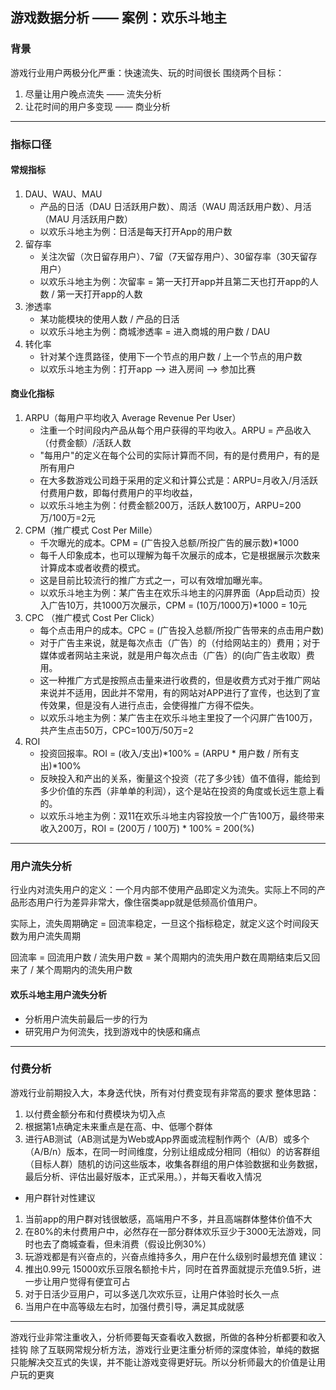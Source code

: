 ## 游戏数据分析 —— 案例：欢乐斗地主

### 背景
游戏行业用户两极分化严重：快速流失、玩的时间很长
围绕两个目标：
1. 尽量让用户晚点流失 —— 流失分析
2. 让花时间的用户多变现 —— 商业分析
----

### 指标口径
#### 常规指标
1. DAU、WAU、MAU
    - 产品的日活（DAU 日活跃用户数）、周活（WAU 周活跃用户数）、月活（MAU 月活跃用户数）
    - 以欢乐斗地主为例：日活是每天打开App的用户数
2. 留存率
    - 关注次留（次日留存用户）、7留（7天留存用户）、30留存率（30天留存用户）
    - 以欢乐斗地主为例：次留率 = 第一天打开app并且第二天也打开app的人数 / 第一天打开app的人数
3. 渗透率
    - 某功能模块的使用人数 / 产品的日活
    - 以欢乐斗地主为例：商城渗透率 = 进入商城的用户数 / DAU
4. 转化率
    - 针对某个连贯路径，使用下一个节点的用户数 / 上一个节点的用户数
    - 以欢乐斗地主为例：打开app --> 进入房间 --> 参加比赛

#### 商业化指标
1. ARPU（每用户平均收入 Average Revenue Per User）
    - 注重一个时间段内产品从每个用户获得的平均收入。ARPU = 产品收入（付费金额）/活跃人数
    - "每用户"的定义在每个公司的实际计算而不同，有的是付费用户，有的是所有用户
    - 在大多数游戏公司趋于采用的定义和计算公式是：ARPU=月收入/月活跃付费用户数，即每付费用户的平均收益，
    - 以欢乐斗地主为例：付费金额200万，活跃人数100万，ARPU=200万/100万=2元
2. CPM（推广模式 Cost Per Mille）
    - 千次曝光的成本。CPM = (广告投入总额/所投广告的展示数)*1000
    - 每千人印象成本，也可以理解为每千次展示的成本，它是根据展示次数来计算成本或者收费的模式。
    - 这是目前比较流行的推广方式之一，可以有效增加曝光率。
    - 以欢乐斗地主为例：某广告主在欢乐斗地主的闪屏界面（App启动页）投入广告10万，共1000万次展示，CPM = (10万/1000万)*1000 = 10元
3. CPC （推广模式 Cost Per Click）
    - 每个点击用户的成本。CPC = (广告投入总额/所投广告带来的点击用户数)
    - 对于广告主来说，就是每次点击（广告）的（付给网站主的）费用；对于媒体或者网站主来说，就是用户每次点击（广告）的(向广告主收取）费用。
    - 这一种推广方式是按照点击量来进行收费的，但是收费方式对于推广网站来说并不适用，因此并不常用，有的网站对APP进行了宣传，也达到了宣传效果，但是没有人进行点击，会使得推广方得不偿失。
    - 以欢乐斗地主为例：某广告主在欢乐斗地主里投了一个闪屏广告100万，共产生点击50万，CPC=100万/50万=2
 4. ROI
    - 投资回报率。ROI = (收入/支出)*100% = (ARPU * 用户数 / 所有支出)*100%
    - 反映投入和产出的关系，衡量这个投资（花了多少钱）值不值得，能给到多少价值的东西（非单单的利润），这个是站在投资的角度或长远生意上看的。
    - 以欢乐斗地主为例：双11在欢乐斗地主内容投放一个广告100万，最终带来收入200万，ROI = (200万 / 100万) * 100% = 200(%)
----
### 用户流失分析
行业内对流失用户的定义：一个月内部不使用产品即定义为流失。实际上不同的产品形态用户行为差异非常大，像住宿类app就是低频高价值用户。

实际上，流失周期确定 = 回流率稳定，一旦这个指标稳定，就定义这个时间段天数为用户流失周期

回流率 = 回流用户数 / 流失用户数 = 某个周期内的流失用户数在周期结束后又回来了 / 某个周期内的流失用户数

#### 欢乐斗地主用户流失分析
- 分析用户流失前最后一步的行为
- 研究用户为何流失，找到游戏中的快感和痛点

----
### 付费分析
游戏行业前期投入大，本身迭代快，所有对付费变现有非常高的要求
整体思路：
1. 以付费金额分布和付费模块为切入点
2. 根据第1点确定未来重点是在高、中、低哪个群体
3. 进行AB测试（AB测试是为Web或App界面或流程制作两个（A/B）或多个（A/B/n）版本，在同一时间维度，分别让组成成分相同（相似）的访客群组（目标人群）随机的访问这些版本，收集各群组的用户体验数据和业务数据，最后分析、评估出最好版本，正式采用。），并每天看收入情况

- 用户群针对性建议
1. 当前app的用户群对钱很敏感，高端用户不多，并且高端群体整体价值不大
2. 在80%的未付费用户中，必然存在一部分群体欢乐豆少于3000无法游戏，同时也去了商城查看，但未消费（假设比例30%）
3. 玩游戏都是有兴奋点的，兴奋点维持多久，用户在什么级别时最想充值
建议：
1. 推出0.99元 15000欢乐豆限名额抢卡片，同时在首界面就提示充值9.5折，进一步让用户觉得有便宜可占
2. 对于日活少豆用户，可以多送几次欢乐豆，让用户体验时长久一点
3. 当用户在中高等级左右时，加强付费引导，满足其成就感

----
游戏行业非常注重收入，分析师要每天查看收入数据，所做的各种分析都要和收入挂钩
除了互联网常规分析方法，游戏行业更注重分析师的深度体验，单纯的数据只能解决交互式的失误，并不能让游戏变得更好玩。所以分析师最大的价值是让用户玩的更爽
